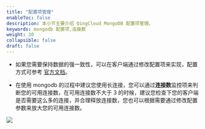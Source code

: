 ```yaml
---
title: "配置项管理"
enableToc: false
description: 本小节主要介绍 QingCloud MongoDB 配置项管理。 
keywords: mongodb 配置项,连接数 
weight: 30
collapsible: false
draft: false
---
```


- 如果您需要保持数据的强一致性，可以在客户端通过修改配置项来实现，配置方式可参考 [官方文档](https://docs.mongodb.com/manual/core/replica-set-write-concern/)。

- 在使用 mongodb 的过程中建议您使用长连接，您可以通过**连接数**监控项来判断您的可用连接数，在可用连接数不大于 3 的时候，建议您检查下您的客户端是否需要这么多的连接，并合理释放连接数，您也可以根据需要通过修改配置参数来放大您的可用连接数。

![](../../_images/add_connections.png)